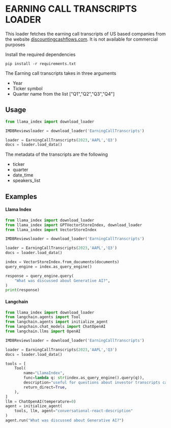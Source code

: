 # EARNING CALL TRANSCRIPTS LOADER

This loader fetches the earning call transcripts of US based companies from the website [discountingcashflows.com](https://discountingcashflows.com/). It is not available for commercial purposes

Install the required dependencies

```
pip install -r requirements.txt
```

The Earning call transcripts takes in three arguments

* Year
* Ticker symbol
* Quarter name from the list ["Q1","Q2","Q3","Q4"]

## Usage

```python
from llama_index import download_loader

IMDBReviewsloader = download_loader('EarningCallTranscripts')

loader = EarningCallTranscripts(2023,'AAPL','Q3')
docs = loader.load_data()
```

The metadata of the transcripts are the following

* ticker
* quarter
* date_time
* speakers_list

## Examples

#### Llama Index
```python
from llama_index import download_loader
from llama_index import GPTVectorStoreIndex, download_loader
from llama_index import VectorStoreIndex

IMDBReviewsloader = download_loader('EarningCallTranscripts')

loader = EarningCallTranscripts(2023,'AAPL','Q3')
docs = loader.load_data()

index = VectorStoreIndex.from_documents(documents)
query_engine = index.as_query_engine()

response = query_engine.query(
    "What was discussed about Generative AI?",
)
print(response)

```

#### Langchain

```python
from llama_index import download_loader
from langchain.agents import Tool
from langchain.agents import initialize_agent
from langchain.chat_models import ChatOpenAI
from langchain.llms import OpenAI

IMDBReviewsloader = download_loader('EarningCallTranscripts')

loader = EarningCallTranscripts(2023,'AAPL','Q3')
docs = loader.load_data()

tools = [
    Tool(
        name="LlamaIndex",
        func=lambda q: str(index.as_query_engine().query(q)),
        description="useful for questions about investor transcripts calls for a company. The input to this tool should be a complete english sentence.",
        return_direct=True,
    ),
]
llm = ChatOpenAI(temperature=0)
agent = initialize_agent(
    tools, llm, agent="conversational-react-description"
)
agent.run("What was discussed about Generative AI?")
```

